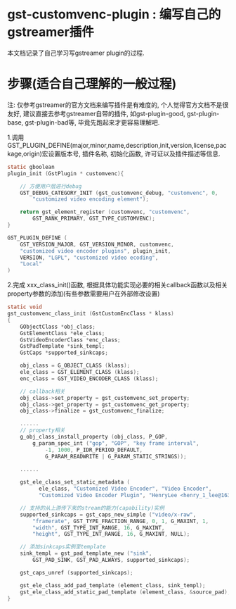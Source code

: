 # gst-customvenc-plugin : 编写自己的gstreamer插件

本文档记录了自己学习写gstreamer plugin的过程.

# 步骤(适合自己理解的一般过程)
注: 仅参考gstreamer的官方文档来编写插件是有难度的, 个人觉得官方文档不是很友好, 建议直接去参考gstreamer自带的插件, 如gst-plugin-good, gst-plugin-base, gst-plugin-bad等, 毕竟先跑起来才更容易理解吧.

1.调用GST_PLUGIN_DEFINE(major,minor,name,description,init,version,license,package,origin)宏设置版本号, 插件名称, 初始化函数, 许可证以及插件描述等信息.

```c
static gboolean
plugin_init (GstPlugin * customvenc){

    // 方便用户层进行debug
    GST_DEBUG_CATEGORY_INIT (gst_customvenc_debug, "customvenc", 0,
        "customized video encoding element");

    return gst_element_register (customvenc, "customvenc",
        GST_RANK_PRIMARY, GST_TYPE_CUSTOMVENC);
}

GST_PLUGIN_DEFINE (
    GST_VERSION_MAJOR, GST_VERSION_MINOR, customvenc,
    "customized video encoder plugins", plugin_init,
    VERSION, "LGPL", "customized video ecoding",
    "Local"
)
```
2.完成 xxx_class_init()函数, 根据具体功能实现必要的相关callback函数以及相关property参数的添加(有些参数需要用户在外部修改设置)
```c
static void
gst_customvenc_class_init (GstCustomEncClass * klass)
{
    GObjectClass *obj_class;
    GstElementClass *ele_class;
    GstVideoEncoderClass *enc_class;
    GstPadTemplate *sink_templ;
    GstCaps *supported_sinkcaps;

    obj_class = G_OBJECT_CLASS (klass);
    ele_class = GST_ELEMENT_CLASS (klass);
    enc_class = GST_VIDEO_ENCODER_CLASS (klass);

	// callback相关
    obj_class->set_property = gst_customvenc_set_property;
    obj_class->get_property = gst_customvenc_get_property;
    obj_class->finalize = gst_customvenc_finalize;

	......
	// property相关
    g_obj_class_install_property (obj_class, P_GOP,
        g_param_spec_int ("gop", "GOP", "key frame interval",
            -1, 1000, P_IDR_PERIOD_DEFAULT,
            G_PARAM_READWRITE | G_PARAM_STATIC_STRINGS));
            
	......

    gst_ele_class_set_static_metadata (
          ele_class, "Customized Video Encoder", "Video Encoder",
          "Customized Video Encoder Plugin", "HenryLee <henry_1_lee@163.com>");

	// 支持的从上游传下来的stream的能力(capability)实例
    supported_sinkcaps = gst_caps_new_simple ("video/x-raw",
        "framerate", GST_TYPE_FRACTION_RANGE, 0, 1, G_MAXINT, 1,
        "width", GST_TYPE_INT_RANGE, 16, G_MAXINT,
        "height", GST_TYPE_INT_RANGE, 16, G_MAXINT, NULL);

	// 添加sinkcaps实例至template
    sink_templ = gst_pad_template_new ("sink",
        GST_PAD_SINK, GST_PAD_ALWAYS, supported_sinkcaps);

    gst_caps_unref (supported_sinkcaps);

    gst_ele_class_add_pad_template (element_class, sink_templ);
    gst_ele_class_add_static_pad_template (element_class, &source_pad);
}
```